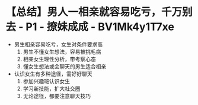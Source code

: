 # 【总结】男人一相亲就容易吃亏，千万别去 - P1 - 撩妹成成 - BV1Mk4y1T7xe

-   男生相亲容易吃亏，女生对条件要求高
    1.  男生不懂女生想法，容易被挑毛病
    2.  相亲女生理性分析，带考察心态
    3.  懂女生想法或会聊天的男生适合相亲
-   认识女生有多种途径，需好好聊天
    1.  参加兴趣班认识女生
    2.  学习新技能，扩大社交圈
    3.  无论途径，都要注意聊天技巧